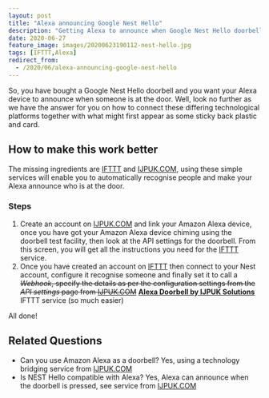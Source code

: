 ```yaml
---
layout: post
title: "Alexa announcing Google Nest Hello"
description: "Getting Alexa to announce when Google Nest Hello doorbell rings"
date: 2020-06-27
feature_image: images/20200623190112-nest-hello.jpg
tags: [IFTTT,Alexa]
redirect_from:
  - /2020/06/alexa-announcing-google-nest-hello
---
```


So, you have bought a Google Nest Hello doorbell and you want your Alexa device to announce when someone is at the door.  Well, look no further as we have the answer for you on how to connect these differing technological platforms together with what might first appear as some sticky back plastic and card.

## How to make this work better
The missing ingredients are [IFTTT](https://ifttt.com) and [IJPUK.COM](https://www.ijpuk.com), using these simple services will enable you to automatically recognise people and make your Alexa announce who is at the door.

### Steps
1. Create an account on [IJPUK.COM](https://www.ijpuk.com) and link your Amazon Alexa device, once you have got your Amazon Alexa device chiming using the doorbell test facility, then look at the API settings for the doorbell.  From this screen, you will get all the instructions you need for the [IFTTT](https://ifttt.com) service.
2. Once you have created an account on [IFTTT](https://ifttt.com) then connect to your Nest account, configure it recognise someone and finally set it to call a <del>*Webhook*, specify the details as per the configuration settings from the *API settings* page from [IJPUK.COM](https://www.ijpuk.com)</del> **[Alexa Doorbell by IJPUK Solutions](https://ifttt.com/alexa_doorbell)** IFTTT service (so much easier)

All done!

## Related Questions
- Can you use Amazon Alexa as a doorbell?  Yes, using a technology bridging service from [IJPUK.COM](https://www.ijpuk.com)
- Is NEST Hello compatible with Alexa? Yes, Alexa can announce when the doorbell is pressed, see service from [IJPUK.COM](https://www.ijpuk.com)
